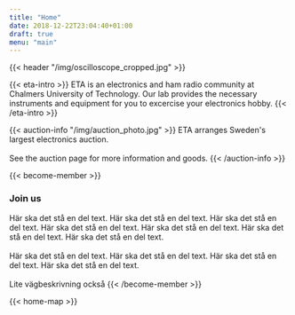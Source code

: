 ```yaml
---
title: "Home"
date: 2018-12-22T23:04:40+01:00
draft: true
menu: "main"
---
```


<!-- Title with image. Input URL to header image. -->
{{< header "/img/oscilloscope_cropped.jpg" >}}

<!-- Short introduction -->
{{< eta-intro >}}
  ETA is an electronics and ham radio community at Chalmers University of Technology. Our lab provides the necessary instruments and equipment for you to excercise your electronics hobby.
{{< /eta-intro >}}

<!-- The auction -->
{{< auction-info "/img/auction_photo.jpg" >}}
  ETA arranges Sweden's largest electronics auction.
  <br><br>
  See the auction page for more information and goods.
{{< /auction-info >}}

<!-- How to become a member -->
{{< become-member >}}
  <h3>Join us</h3>
  Här ska det stå en del text. Här ska det stå en del text. Här ska det stå en del text. Här ska det stå en del text. Här ska det stå en del text. Här ska det stå en del text. Här ska det stå en del text.
  <br><br>
  Här ska det stå en del text. Här ska det stå en del text. Här ska det stå en del text. Här ska det stå en del text.
  <br><br>
  Lite vägbeskrivning också
{{< /become-member >}}

<!-- How to get here -->
{{< home-map >}}

